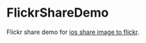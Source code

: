 # FlickrShareDemo
Flickr share demo for [ios share image to flickr]( http://www.tbago.com/ios/ios-share-image-to-flickr/).
